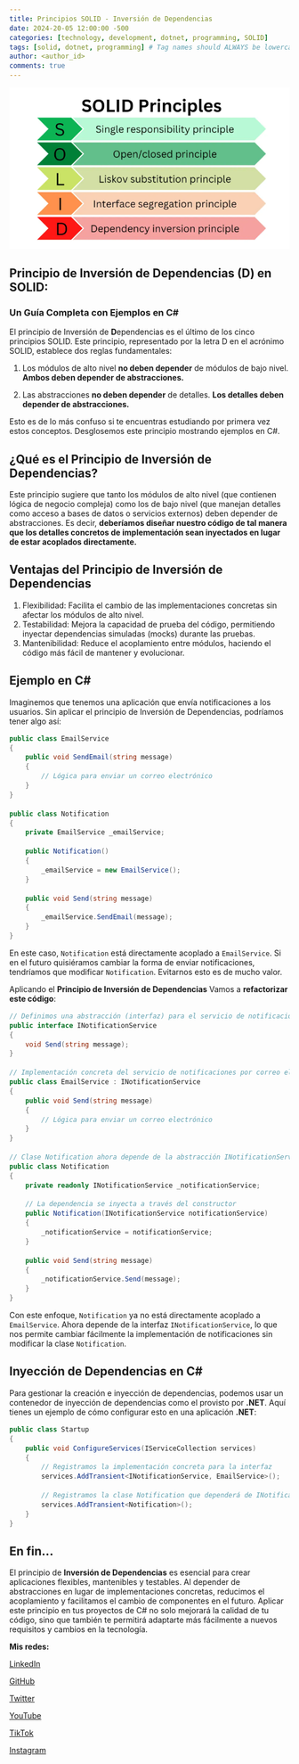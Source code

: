 ```yaml
---
title: Principios SOLID - Inversión de Dependencias
date: 2024-20-05 12:00:00 -500
categories: [technology, development, dotnet, programming, SOLID] 
tags: [solid, dotnet, programming] # Tag names should ALWAYS be lowercase
author: <author_id>
comments: true
---
```

![image](/assets/img/1_GoLwqfeB624NB5g7JPVyBA.png)

## Principio de Inversión de Dependencias (D) en SOLID:
### Un Guía Completa con Ejemplos en C#

El principio de Inversión de **D**ependencias es el último de los cinco principios SOLID. Este principio, representado por la letra D en el acrónimo SOLID, establece dos reglas fundamentales:

1.  Los módulos de alto nivel **no deben depender** de módulos de bajo nivel. **Ambos deben depender de abstracciones.**

2.  Las abstracciones **no deben depender** de detalles. **Los detalles deben depender de abstracciones.**
   
Esto es de lo más confuso si te encuentras estudiando por primera vez estos conceptos. Desglosemos este principio mostrando ejemplos en C#. 

## ¿Qué es el Principio de Inversión de Dependencias?
Este principio sugiere que tanto los módulos de alto nivel (que contienen lógica de negocio compleja) como los de bajo nivel (que manejan detalles como acceso a bases de datos o servicios externos) deben depender de abstracciones. Es decir, **deberíamos diseñar nuestro código de tal manera que los detalles concretos de implementación sean inyectados en lugar de estar acoplados directamente.**

## Ventajas del Principio de Inversión de Dependencias
1. Flexibilidad: Facilita el cambio de las implementaciones concretas sin afectar los módulos de alto nivel.
2. Testabilidad: Mejora la capacidad de prueba del código, permitiendo inyectar dependencias simuladas (mocks) durante las pruebas.
3. Mantenibilidad: Reduce el acoplamiento entre módulos, haciendo el código más fácil de mantener y evolucionar.
   
## Ejemplo en C#
Imaginemos que tenemos una aplicación que envía notificaciones a los usuarios. Sin aplicar el principio de Inversión de Dependencias, podríamos tener algo así:

```csharp
public class EmailService
{
    public void SendEmail(string message)
    {
        // Lógica para enviar un correo electrónico
    }
}

public class Notification
{
    private EmailService _emailService;

    public Notification()
    {
        _emailService = new EmailService();
    }

    public void Send(string message)
    {
        _emailService.SendEmail(message);
    }
}
```
En este caso, ``Notification`` está directamente acoplado a ``EmailService``. Si en el futuro quisiéramos cambiar la forma de enviar notificaciones, tendríamos que modificar ``Notification``. Evitarnos esto es de mucho valor.

Aplicando el **Principio de Inversión de Dependencias**
Vamos a **refactorizar este código**:

```csharp
// Definimos una abstracción (interfaz) para el servicio de notificaciones
public interface INotificationService
{
    void Send(string message);
}

// Implementación concreta del servicio de notificaciones por correo electrónico
public class EmailService : INotificationService
{
    public void Send(string message)
    {
        // Lógica para enviar un correo electrónico
    }
}

// Clase Notification ahora depende de la abstracción INotificationService
public class Notification
{
    private readonly INotificationService _notificationService;

    // La dependencia se inyecta a través del constructor
    public Notification(INotificationService notificationService)
    {
        _notificationService = notificationService;
    }

    public void Send(string message)
    {
        _notificationService.Send(message);
    }
}
```
Con este enfoque, ``Notification`` ya no está directamente acoplado a ``EmailService``. Ahora depende de la interfaz ``INotificationService``, lo que nos permite cambiar fácilmente la implementación de notificaciones sin modificar la clase ``Notification``.

## Inyección de Dependencias en C#
Para gestionar la creación e inyección de dependencias, podemos usar un contenedor de inyección de dependencias como el provisto por **.NET**. Aquí tienes un ejemplo de cómo configurar esto en una aplicación **.NET**: 

```csharp
public class Startup
{
    public void ConfigureServices(IServiceCollection services)
    {
        // Registramos la implementación concreta para la interfaz
        services.AddTransient<INotificationService, EmailService>();

        // Registramos la clase Notification que dependerá de INotificationService
        services.AddTransient<Notification>();
    }
}
```
## En fin...
El principio de **Inversión de Dependencias** es esencial para crear aplicaciones flexibles, mantenibles y testables. Al depender de abstracciones en lugar de implementaciones concretas, reducimos el acoplamiento y facilitamos el cambio de componentes en el futuro. Aplicar este principio en tus proyectos de C# no solo mejorará la calidad de tu código, sino que también te permitirá adaptarte más fácilmente a nuevos requisitos y cambios en la tecnología.

**Mis redes:**

[LinkedIn](https://www.linkedin.com/in/diego-diaz-mendoza/)

[GitHub](https://github.com/diego-devs)

[Twitter](https://twitter.com/Diego_Devs)    

[YouTube](https://www.youtube.com/channel/UCGQmO-aJ9yJSdv_VD8_IDjg)

[TikTok](https://www.tiktok.com/@diegoz.code)

[Instagram](https://www.instagram.com/devs.diego/)